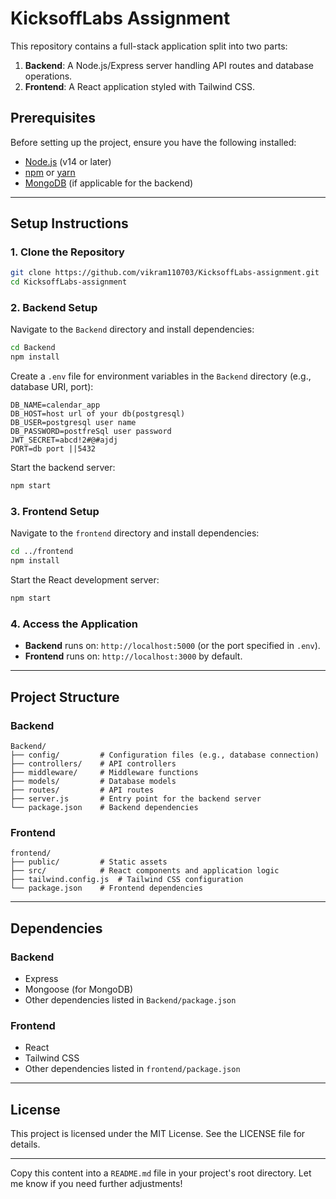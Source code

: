 
# KicksoffLabs Assignment

This repository contains a full-stack application split into two parts:
1. **Backend**: A Node.js/Express server handling API routes and database operations.
2. **Frontend**: A React application styled with Tailwind CSS.

## Prerequisites

Before setting up the project, ensure you have the following installed:
- [Node.js](https://nodejs.org/) (v14 or later)
- [npm](https://www.npmjs.com/) or [yarn](https://yarnpkg.com/)
- [MongoDB](https://www.mongodb.com/) (if applicable for the backend)

---

## Setup Instructions

### 1. Clone the Repository
```bash
git clone https://github.com/vikram110703/KicksoffLabs-assignment.git
cd KicksoffLabs-assignment
```

### 2. Backend Setup

Navigate to the `Backend` directory and install dependencies:
```bash
cd Backend
npm install
```

Create a `.env` file for environment variables in the `Backend` directory (e.g., database URI, port):
```
DB_NAME=calendar_app
DB_HOST=host url of your db(postgresql)
DB_USER=postgresql user name
DB_PASSWORD=postfreSql user password
JWT_SECRET=abcd!2#@#ajdj
PORT=db port ||5432

```

Start the backend server:
```bash
npm start
```

### 3. Frontend Setup

Navigate to the `frontend` directory and install dependencies:
```bash
cd ../frontend
npm install
```

Start the React development server:
```bash
npm start
```

### 4. Access the Application

- **Backend** runs on: `http://localhost:5000` (or the port specified in `.env`).
- **Frontend** runs on: `http://localhost:3000` by default.

---

## Project Structure

### Backend
```
Backend/
├── config/         # Configuration files (e.g., database connection)
├── controllers/    # API controllers
├── middleware/     # Middleware functions
├── models/         # Database models
├── routes/         # API routes
├── server.js       # Entry point for the backend server
└── package.json    # Backend dependencies
```

### Frontend
```
frontend/
├── public/         # Static assets
├── src/            # React components and application logic
├── tailwind.config.js  # Tailwind CSS configuration
└── package.json    # Frontend dependencies
```

---

## Dependencies

### Backend
- Express
- Mongoose (for MongoDB)
- Other dependencies listed in `Backend/package.json`

### Frontend
- React
- Tailwind CSS
- Other dependencies listed in `frontend/package.json`

---

## License

This project is licensed under the MIT License. See the LICENSE file for details.

---

Copy this content into a `README.md` file in your project's root directory. Let me know if you need further adjustments!
